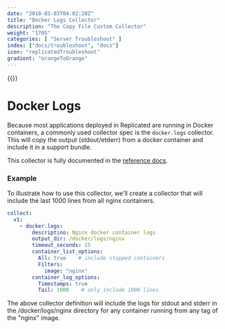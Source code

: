 ```yaml
---
date: "2018-03-03T04:02:20Z"
title: "Docker Logs Collector"
description: "The Copy File Custom Collector"
weight: "1705"
categories: [ "Server Troubleshoot" ]
index: ["docs/troubleshoot", "docs"]
icon: "replicatedTroubleshoot"
gradient: "orangeToOrange"
---
```


{{<legacynotice>}}

# Docker Logs

Because most applications deployed in Replicated are running in Docker containers, a commonly used collector spec is the `docker.logs` collector. This will copy the output (stdout/etderr) from a docker container and include it in a support bundle.

This collector is fully documented in the [reference docs](/api/support-bundle-yaml-specs/docker-logs/).

### Example

To illustrate how to use this collector, we'll create a collector that will include the last 1000 lines from all nginx containers.

```yaml
collect:
  v1:
    - docker.logs:
        descriptino: Nginx docker container logs
        output_dir: /docker/logs/nginx
        timeout_seconds: 15
        container_list_options:
          All: true    # include stopped containers
          Filters:
            image: "nginx"
        container_log_options:
          Timestamps: true
          Tail: 1000    # only include 1000 lines
```

The above collector definition will include the logs for stdout and stderr in the /docker/logs/nginx directory for any container running from any tag of the "nginx" image.
